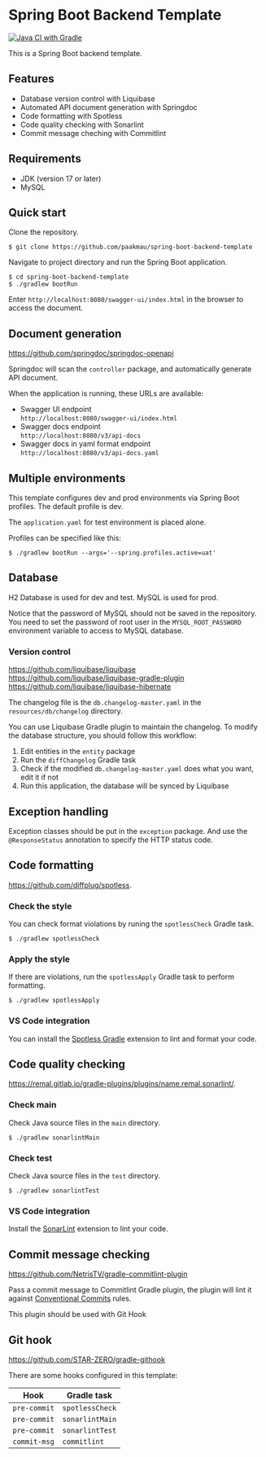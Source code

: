 # Spring Boot Backend Template

[![Java CI with Gradle](https://github.com/paakmau/spring-boot-backend-template/actions/workflows/gradle.yaml/badge.svg)](https://github.com/paakmau/spring-boot-backend-template/actions/workflows/gradle.yaml)

This is a Spring Boot backend template.

## Features

- Database version control with Liquibase
- Automated API document generation with Springdoc
- Code formatting with Spotless
- Code quality checking with Sonarlint
- Commit message cheching with Commitlint

## Requirements

- JDK (version 17 or later)
- MySQL

## Quick start

Clone the repository.

```shell
$ git clone https://github.com/paakmau/spring-boot-backend-template
```

Navigate to project directory and run the Spring Boot application.

```shell
$ cd spring-boot-backend-template
$ ./gradlew bootRun
```

Enter `http://localhost:8080/swagger-ui/index.html` in the browser to access the document.

## Document generation

<https://github.com/springdoc/springdoc-openapi>

Springdoc will scan the `controller` package, and automatically generate API document.

When the application is running, these URLs are available:

- Swagger UI endpoint  
  `http://localhost:8080/swagger-ui/index.html`
- Swagger docs endpoint  
  `http://localhost:8080/v3/api-docs`
- Swagger docs in yaml format endpoint  
  `http://localhost:8080/v3/api-docs.yaml`

## Multiple environments

This template configures dev and prod environments via Spring Boot profiles. The default profile is dev.

The `application.yaml` for test environment is placed alone.

Profiles can be specified like this:

```shell
$ ./gradlew bootRun --args='--spring.profiles.active=uat'
```

## Database

H2 Database is used for dev and test. MySQL is used for prod.

Notice that the password of MySQL should not be saved in the repository. You need to set the password of root user in the `MYSQL_ROOT_PASSWORD` environment variable to access to MySQL database.

### Version control

<https://github.com/liquibase/liquibase>  
<https://github.com/liquibase/liquibase-gradle-plugin>  
<https://github.com/liquibase/liquibase-hibernate>

The changelog file is the `db.changelog-master.yaml` in the `resources/db/changelog` directory.

You can use Liquibase Gradle plugin to maintain the changelog. To modify the database structure, you should follow this workflow:

1. Edit entities in the `entity` package
2. Run the `diffChangelog` Gradle task
3. Check if the modified `db.changelog-master.yaml` does what you want, edit it if not
4. Run this application, the database will be synced by Liquibase

## Exception handling

Exception classes should be put in the `exception` package. And use the `@ResponseStatus` annotation to specify the HTTP status code.

## Code formatting

<https://github.com/diffplug/spotless>.

### Check the style

You can check format violations by runing the `spotlessCheck` Gradle task.

```shell
$ ./gradlew spotlessCheck
```

### Apply the style

If there are violations, run the `spotlessApply` Gradle task to perform formatting.

```shell
$ ./gradlew spotlessApply
```

### VS Code integration

You can install the [Spotless Gradle](https://marketplace.visualstudio.com/items?itemName=richardwillis.vscode-spotless-gradle) extension to lint and format your code.

## Code quality checking

<https://remal.gitlab.io/gradle-plugins/plugins/name.remal.sonarlint/>.

### Check main

Check Java source files in the `main` directory.

```shell
$ ./gradlew sonarlintMain
```

### Check test

Check Java source files in the `test` directory.

```shell
$ ./gradlew sonarlintTest
```

### VS Code integration

Install the [SonarLint](https://marketplace.visualstudio.com/items?itemName=SonarSource.sonarlint-vscode) extension to lint your code.

## Commit message checking

<https://github.com/NetrisTV/gradle-commitlint-plugin>

Pass a commit message to Commitlint Gradle plugin, the plugin will lint it against [Conventional Commits](https://www.conventionalcommits.org/) rules.

This plugin should be used with Git Hook

## Git hook

<https://github.com/STAR-ZERO/gradle-githook>

There are some hooks configured in this template:

| Hook         | Gradle task     |
| ------------ | --------------- |
| `pre-commit` | `spotlessCheck` |
| `pre-commit` | `sonarlintMain` |
| `pre-commit` | `sonarlintTest` |
| `commit-msg` | `commitlint`    |
